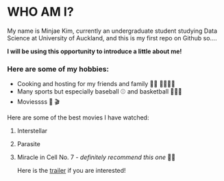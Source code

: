 # WHO AM I?

My name is Minjae Kim, currently an undergraduate student studying Data Science at University of Auckland, and this is my first repo on Github so....

**I will be using this opportunity to introduce a little about me!**

### Here are some of my hobbies:

* Cooking and hosting for my friends and family 🧑‍🍳 👨‍👩‍👦‍👦
* Many sports but especially baseball ⚾️ and basketball ⛹🏻‍♂️
* Moviessss 🍿 🎬

Here are some of the best movies I have watched:
1. Interstellar
2. Parasite
3. Miracle in Cell No. 7 - _definitely recommend this one_ 🥹🥹

   Here is the [trailer](https://www.youtube.com/watch?v=ILePOcEe7jA) if you are interested!

